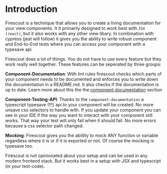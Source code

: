 # Introduction

Firescout is a technique that allows you to create a living documentation for your view components. It it primarily designed to work best with `JSX (react)`, but it also works with any other view libary. In combination with cypress (jest will follow) it gives you the ability to write robust component and End-to-End tests where you can access your component with a typesave api

Firescout does a lot of things. You do not have to use every feature but they work really well together. These features can be seperated by three groups:

**Component-Documentation**: With lint rules firescout checks which parts of your component needs to be documented and enforces you to write down the documentation in a README.md. It also checks if the documentation is up to date. Learn more about this the the [component documentation](../component-docs/README.md) section

**Component-Testing-API**: Thanks to the `component-documentation` a typescript typesave (!!!) api to your component will be created. No more unsave css selectors to handle with. If you update your component you can see in your IDE if the way you want to interact with your component still works. That way your test will only fail when it should fail. No more errors because a css selector path changed.

**Mocking**: Firescout gives you the abillity to mock ANY function or variable regardless where it is or if it is exported or not. Of course the mocking is typesave too. 


Firescout is not opinionated about your setup and can be used in any modern frontend stack. But it works best in a setup with JSX and typescript (in your test-code).